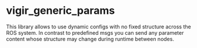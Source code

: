 # vigir_generic_params
This library allows to use dynamic configs with no fixed structure across the ROS system. In contrast to predefined msgs you can send any parameter content whose structure may change during runtime between nodes.
